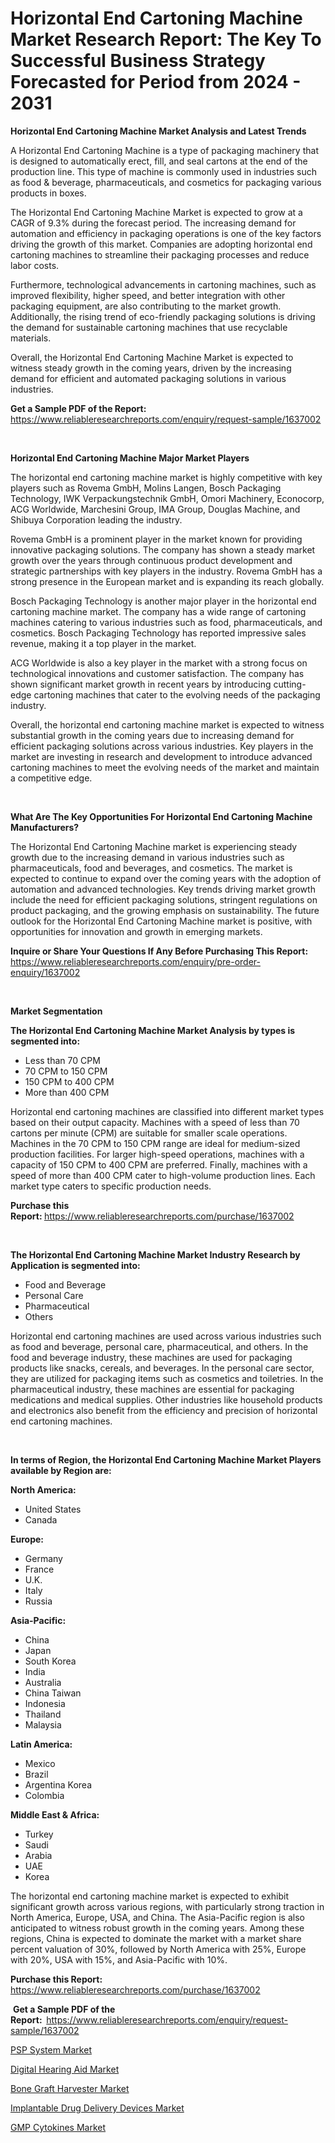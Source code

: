 <p><h1>Horizontal End Cartoning Machine Market Research Report: The Key To Successful Business Strategy Forecasted for Period from 2024 - 2031</h1></p><p><strong>Horizontal End Cartoning Machine Market Analysis and Latest Trends</strong></p>
<p><p>A Horizontal End Cartoning Machine is a type of packaging machinery that is designed to automatically erect, fill, and seal cartons at the end of the production line. This type of machine is commonly used in industries such as food & beverage, pharmaceuticals, and cosmetics for packaging various products in boxes.</p><p>The Horizontal End Cartoning Machine Market is expected to grow at a CAGR of 9.3% during the forecast period. The increasing demand for automation and efficiency in packaging operations is one of the key factors driving the growth of this market. Companies are adopting horizontal end cartoning machines to streamline their packaging processes and reduce labor costs.</p><p>Furthermore, technological advancements in cartoning machines, such as improved flexibility, higher speed, and better integration with other packaging equipment, are also contributing to the market growth. Additionally, the rising trend of eco-friendly packaging solutions is driving the demand for sustainable cartoning machines that use recyclable materials.</p><p>Overall, the Horizontal End Cartoning Machine Market is expected to witness steady growth in the coming years, driven by the increasing demand for efficient and automated packaging solutions in various industries.</p></p>
<p><strong>Get a Sample PDF of the Report:&nbsp;</strong> <a href="https://www.reliableresearchreports.com/enquiry/request-sample/1637002">https://www.reliableresearchreports.com/enquiry/request-sample/1637002</a></p>
<p>&nbsp;</p>
<p><strong>Horizontal End Cartoning Machine Major Market Players</strong></p>
<p><p>The horizontal end cartoning machine market is highly competitive with key players such as Rovema GmbH, Molins Langen, Bosch Packaging Technology, IWK Verpackungstechnik GmbH, Omori Machinery, Econocorp, ACG Worldwide, Marchesini Group, IMA Group, Douglas Machine, and Shibuya Corporation leading the industry.</p><p>Rovema GmbH is a prominent player in the market known for providing innovative packaging solutions. The company has shown a steady market growth over the years through continuous product development and strategic partnerships with key players in the industry. Rovema GmbH has a strong presence in the European market and is expanding its reach globally.</p><p>Bosch Packaging Technology is another major player in the horizontal end cartoning machine market. The company has a wide range of cartoning machines catering to various industries such as food, pharmaceuticals, and cosmetics. Bosch Packaging Technology has reported impressive sales revenue, making it a top player in the market.</p><p>ACG Worldwide is also a key player in the market with a strong focus on technological innovations and customer satisfaction. The company has shown significant market growth in recent years by introducing cutting-edge cartoning machines that cater to the evolving needs of the packaging industry.</p><p>Overall, the horizontal end cartoning machine market is expected to witness substantial growth in the coming years due to increasing demand for efficient packaging solutions across various industries. Key players in the market are investing in research and development to introduce advanced cartoning machines to meet the evolving needs of the market and maintain a competitive edge.</p></p>
<p>&nbsp;</p>
<p><strong>What Are The Key Opportunities For Horizontal End Cartoning Machine Manufacturers?</strong></p>
<p><p>The Horizontal End Cartoning Machine market is experiencing steady growth due to the increasing demand in various industries such as pharmaceuticals, food and beverages, and cosmetics. The market is expected to continue to expand over the coming years with the adoption of automation and advanced technologies. Key trends driving market growth include the need for efficient packaging solutions, stringent regulations on product packaging, and the growing emphasis on sustainability. The future outlook for the Horizontal End Cartoning Machine market is positive, with opportunities for innovation and growth in emerging markets.</p></p>
<p><strong>Inquire or Share Your Questions If Any Before Purchasing This Report:</strong> <a href="https://www.reliableresearchreports.com/enquiry/pre-order-enquiry/1637002">https://www.reliableresearchreports.com/enquiry/pre-order-enquiry/1637002</a></p>
<p>&nbsp;</p>
<p><strong>Market Segmentation</strong></p>
<p><strong>The Horizontal End Cartoning Machine Market Analysis by types is segmented into:</strong></p>
<p><ul><li>Less than 70 CPM</li><li>70 CPM to 150 CPM</li><li>150 CPM to 400 CPM</li><li>More than 400 CPM</li></ul></p>
<p><p>Horizontal end cartoning machines are classified into different market types based on their output capacity. Machines with a speed of less than 70 cartons per minute (CPM) are suitable for smaller scale operations. Machines in the 70 CPM to 150 CPM range are ideal for medium-sized production facilities. For larger high-speed operations, machines with a capacity of 150 CPM to 400 CPM are preferred. Finally, machines with a speed of more than 400 CPM cater to high-volume production lines. Each market type caters to specific production needs.</p></p>
<p><strong>Purchase this Report:&nbsp;</strong><a href="https://www.reliableresearchreports.com/purchase/1637002">https://www.reliableresearchreports.com/purchase/1637002</a></p>
<p>&nbsp;</p>
<p><strong>The Horizontal End Cartoning Machine Market Industry Research by Application is segmented into:</strong></p>
<p><ul><li>Food and Beverage</li><li>Personal Care</li><li>Pharmaceutical</li><li>Others</li></ul></p>
<p><p>Horizontal end cartoning machines are used across various industries such as food and beverage, personal care, pharmaceutical, and others. In the food and beverage industry, these machines are used for packaging products like snacks, cereals, and beverages. In the personal care sector, they are utilized for packaging items such as cosmetics and toiletries. In the pharmaceutical industry, these machines are essential for packaging medications and medical supplies. Other industries like household products and electronics also benefit from the efficiency and precision of horizontal end cartoning machines.</p></p>
<p>&nbsp;</p>
<p><strong>In terms of Region, the Horizontal End Cartoning Machine Market Players available by Region are:</strong></p>
<p>
    <p> <strong> North America: </strong>
        <ul>
            <li>United States</li>
            <li>Canada</li>
        </ul>
        </p> 
    <p> <strong> Europe: </strong>
        <ul>
            <li>Germany</li>
            <li>France</li>
            <li>U.K.</li>
            <li>Italy</li>
            <li>Russia</li>
        </ul>
        </p> 
    <p> <strong> Asia-Pacific: </strong>
        <ul>
            <li>China</li>
            <li>Japan</li>
            <li>South Korea</li>
            <li>India</li>
            <li>Australia</li>
            <li>China Taiwan</li>
            <li>Indonesia</li>
            <li>Thailand</li>
            <li>Malaysia</li>
        </ul>
        </p> 
    <p> <strong> Latin America: </strong>
        <ul>
            <li>Mexico</li>
            <li>Brazil</li>
            <li>Argentina Korea</li>
            <li>Colombia</li>
        </ul>
        </p> 
    <p> <strong> Middle East & Africa: </strong>
        <ul>
            <li>Turkey</li>
            <li>Saudi</li>
            <li>Arabia</li>
            <li>UAE</li>
            <li>Korea</li>
        </ul>
    </p>
    </p>
<p><p>The horizontal end cartoning machine market is expected to exhibit significant growth across various regions, with particularly strong traction in North America, Europe, USA, and China. The Asia-Pacific region is also anticipated to witness robust growth in the coming years. Among these regions, China is expected to dominate the market with a market share percent valuation of 30%, followed by North America with 25%, Europe with 20%, USA with 15%, and Asia-Pacific with 10%.</p></p>
<p><strong>Purchase this Report: </strong><a href="https://www.reliableresearchreports.com/purchase/1637002">https://www.reliableresearchreports.com/purchase/1637002</a></p>
<p>&nbsp;<strong>Get a Sample PDF of the Report:&nbsp;&nbsp;</strong><a href="https://www.reliableresearchreports.com/enquiry/request-sample/1637002">https://www.reliableresearchreports.com/enquiry/request-sample/1637002</a></p>
<p><strong></strong></p>
<p><p><a href="https://medium.com/@samanthamason1930/psp-system-nbsp-market-focuses-on-market-share-size-and-projected-forecast-till-2031-88891c02ec21">PSP System Market</a></p><p><a href="https://medium.com/@royross51/digital-hearing-aid-market-report-reveals-the-latest-trends-and-growth-opportunities-of-this-market-405536fa74ce">Digital Hearing Aid Market</a></p><p><a href="https://medium.com/@shirleygreene26/bone-graft-harvester-nbsp-market-focuses-on-market-share-size-and-projected-forecast-till-2031-9f0a5dd88421">Bone Graft Harvester Market</a></p><p><a href="https://medium.com/@samanthamason1930/implantable-drug-delivery-devices-market-furnishes-information-on-market-share-market-trends-and-f106a50daa45">Implantable Drug Delivery Devices Market</a></p><p><a href="https://medium.com/@shirleygreene26/gmp-cytokines-market-competitive-analysis-market-trends-and-forecast-to-2031-68b83119a403">GMP Cytokines Market</a></p></p>